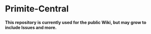 # Primite-Central
#### This repository is currently used for the public Wiki, but may grow to include Issues and more. 
